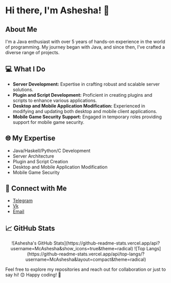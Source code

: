 # Hi there, I'm Ashesha! 👋

## About Me

I'm a Java enthusiast with over 5 years of hands-on experience in the world of programming. My journey began with Java, and since then, I've crafted a diverse range of projects.

## 💻 What I Do

- **Server Development:** Expertise in crafting robust and scalable server solutions.
- **Plugin and Script Development:** Proficient in creating plugins and scripts to enhance various applications.
- **Desktop and Mobile Application Modification:** Experienced in modifying and updating both desktop and mobile client applications.
- **Mobile Game Security Support:** Engaged in temporary roles providing support for mobile game security.

## 🌐 My Expertise

- Java/Haskell/Python/C Development
- Server Architecture
- Plugin and Script Creation
- Desktop and Mobile Application Modification
- Mobile Game Security

## 🔗 Connect with Me

- [Telegram](https://t.me/mcashesha) 
- [Vk](https://vk.com/mcashesha)
- [Email](mcashesha@mail.ru)

## 📈 GitHub Stats
<div align="center">
  ![Ashesha's GitHub Stats](https://github-readme-stats.vercel.app/api?username=McAshesha&show_icons=true&theme=radical)
  ![Top Langs](https://github-readme-stats.vercel.app/api/top-langs/?username=McAshesha&layout=compact&theme=radical)
</div>

Feel free to explore my repositories and reach out for collaboration or just to say hi! 😊
Happy coding! 🚀
